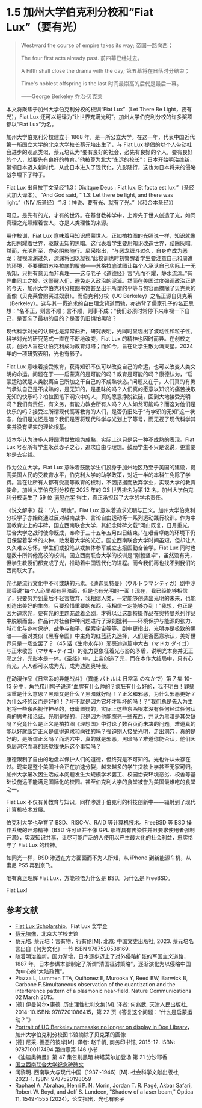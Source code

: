 # 1.5 加州大学伯克利分校和“Fiat Lux”（要有光）

>Westward the course of empire takes its way; 帝国一路向西；
>
>The four first acts already past. 前四幕已经过去。
>
>A Fifth shall close the drama with the day; 第五幕将在日落时分结束；
>
>Time's noblest offspring is the last 时间最崇高的后代是最后一幕。
>
>——George Berkeley 乔治·贝克莱

本文将聚焦于加州大学伯克利分校的校训“Fiat Lux”（Let There Be Light，要有光），Fiat Lux 还可以翻译为“让世界充满光明”。加州大学伯克利分校的许多奖项都以“Fiat Lux”为名。

加州大学伯克利分校建立于 1868 年，是一所公立大学。在这一年，代表中国近代第一所国立大学的北京大学校长蔡元培出生了，与 Fiat Lux 提倡的以个人带动社会进步的观点类似，蔡元培认为“要有良好的社会，必先有良好的个人，要有良好的个人，就要先有良好的教育。”他被尊为北大“永远的校长”；日本开始明治维新，带领日本迈入新时代，从此日本进入了现代化，光影随行，这也为日本将来的侵略战争埋下了种子。

Fiat Lux 出自拉丁文圣经“1.3：Dixitque Deus : Fiat lux. Et facta est lux.”（圣经武加大译本）。“And God said, " 1.3: Let there be light, and there was light.”（NIV 版圣经）“1.3：神说、要有光、就有了光。”（《和合本圣经》）

可见，是先有的光，才有的世界。在基督教神学中，上帝先于世人创造了光，如同真理之光照耀着世人，亦是人类理性的来源。

用作校训，Fiat Lux 意味着用知识启蒙世人。正如柏拉图的光照说一样，知识就像太阳照耀着世界，驱散无知的黑暗。这代表着学生要用知识改造世界，祛除灰暗。然而，光明所至，亦必阴影随行。尼采指出，“与恶龙缠斗过久，自身亦成为恶龙；凝视深渊过久，深渊将回以凝视”此校训也时刻警醒着学生要注意自己和周遭的环境，不要重蹈苏格拉底的覆辙——苏格拉底试图让每个人承认自己实际上一无所知，只拥有意见而非真理——这与老子《道德经》言“光而不耀，静水流深。”有异曲同工之妙。这警醒人们，避免走入政治的泥淖。然而在美国过度强调政治正确的今天，加州大学伯克利分校图书馆甚至出于所谓的平等与包容而摘除了贝克莱的画像（贝克莱曾购买过奴隶）。而伯克利分校（UC Berkeley）之名正源自贝克莱（Berkeley）。这与其一贯追求的自由理念背道而驰，亦违背了儒家孔子的名正思想：“名不正，则言不顺；言不顺，则事不成；”我们必须时常停下来审视一下自己，是否忘了最初的目的？是否仍旧惧怕黑暗？

现代科学对光的认识也是异常曲折，研究表明，光同时显现出了波动性和粒子性。科学对光的研究范式一直在不断地改变，Fiat Lux 的精神也因时而异。在创校之初，创始人旨在让伯克利成为教育灯塔；而如今，旨在让学生散为满天星。2024 年的一项研究表明，光也有影子。

Fiat Lux 意味着接受教育，获得知识不仅可以改变自己的命运，也可以改变人类文明的命运。问题在于——启蒙真的是可能的吗？教育是可能的吗？康德认为，“启蒙运动就是人类脱离自己所加之干自己的不成熟状态。”问题又在于，人们真的有勇气承认自己是不成熟的，是无知的，是愚昧的吗？人们真的愿意以知识的痛苦换取无知的快乐吗？柏拉图笔下洞穴中的人，真的愿意挣脱铁链，回到大地接受光明吗？我们有责任，有义务，有能力教会所有人吗？人人如龙可能吗？而这对他们是快乐的吗？接受过所谓现代高等教育的人们，是否仍旧处于“有学识的无知”这一状态，他们是光还是暗？我们是否将现代科学与光划上了等号，而无视了现代科学其实并没有坚实的理论根基。

叔本华认为许多人将圆滑世故视为成熟，实际上这只是另一种不成熟的表现。Fiat Lux 号召所有学生永葆赤子之心，追求自由与理想。鼓励学生不只是说说，更重要地是去实践。

作为公立大学，Fiat Lux 意味着鼓励学生们投身于加州地区乃至于美国的建设，提高美国人民的受教育水平，伯克利大学的助学政策，对近一半的本科生免除了学费。旨在让所有人都有受高等教育的权利，不因拮据而放弃学业，实现大学的教育使命。加州大学伯克利分校在 2025 年的 QS 世界排名为第 12 名。加州大学伯克利分校诞生了 59 位 [诺贝尔奖](https://inspire.berkeley.edu/get-inspired/nobels/) 得主，真正承担起了大学的学术责任。

《说文解字》载：“光，明也”。Fiat Lux 意味着追求光明与正义。加州大学伯克利分校学子亦始终通过反对越南战争、言论自由运动等一系列运动践行校训。作为中国教育史上的丰碑，国立西南联合大学，其纪念碑碑文载“河山既复，日月重光，联合大学之战时使命既成，奉命于三十五年五月四日结束。”在艰苦卓绝的环境下仍旧保留着学术的火种，散发着大学的光芒。国立西南联合大学时间虽短，但却让人久久难以忘怀，学生们或投笔从戎集体参军或立志报国勤奋苦学。Fiat Lux 同时也是数十所其他高校的校训。国立西南联合大学的校训是“刚毅坚卓”，虽然没有光，但学生教授们都变成了光，推动着中国现代化的进程。而今我们再也找不到我们的西南联大了。

光也是流行文化中不可或缺的元素。《迪迦奥特曼》（ウルトラマンティガ）剧中沙耶香说“每个人心里都有黑暗面，但是也有光明的一面！现在，我已经能够相信了，只要努力到最后不轻言放弃，我相信人类，一定能够创造出光明的未来，也能创造出美好的生命。只要珍惜重要的东西，我相信一定能够办到！”我想，也正是因为追求光，要有光的主题充盈着全剧，才得以让这部特摄作品在奥特曼系列作品中脱颖而出。作品针对社会种种问题进行了深刻批判——环境保护与能源的张力、城市化与乡村保护、战争与和平、探索宇宙等等。剧中更指出，光明亦是极致的黑暗——面对类似《黑客帝国》中主角的红蓝药丸选择，人们是否愿意承认，美好世界只是一场空罢了？（45 话《生命永存》）邪恶迪迦篇中大古（マドカ ダイゴ）与正木敬吾（マサキ•ケイゴ）的张力更象征着光与影的矛盾，说明光本身并无正邪之分，光影本是一体。《圣经》中，上帝创造了光，而在本作大结局中，只有心有光，人人都可以成为光，成为迪迦奥特曼。

在动漫作品《日常系的异能战斗》（異能 バトルは 日常系 のなかで）第 7 集 10-13 分中，角色栉川鸠子说道“血腥有什么帅的？疯狂有什么好的，我不明白！罪孽深重是什么意思？黑暗又是什么？黑暗就好吗！？正义和邪恶，为什么邪恶更好？为什么坏的反而是好的！？坏不就是因为它坏才叫坏的吗！？”我们总是先入为主地将一些东西视作神圣的，毋庸置疑的，实际上这些东西根本没有任何经过任何认真的思考和论证。光明是好的，只是因为他能照亮一些东西，并认为黑暗是其欠缺吗？究竟什么是正义是柏拉图《理想国》中讨论了数百页而未决的问题。难道真的能以好就断定正义是值得追求和向往的吗？强迫别人接受光明，走出洞穴，真的是好的，是所谓正义吗？而洞穴中，真的就是邪恶，黑暗吗？难道你能否认，他们因身居洞穴而真的感觉很快乐这个事实吗？

康德限制了自由的地盘以保护人们的道德，但终究是不可知的。光也许从未存在过。现实是整个美国社会正在加速分裂，越来越多的学生贷款上学甚至无家可归。加州大学屡次因生活成本问题发生大规模学术罢工、校园治安环境恶劣、校舍等基础设施远不能满足国际化的校园。甚至伯克利大学的食堂被誉为美国最难吃的食堂之一。

Fiat Lux 不仅有关教育与知识，同样渗透于伯克利的科技创新中——辐射到了现代计算机技术发展。

伯克利大学也孕育了 BSD、RISC-V、RAID 等计算机技术。FreeBSD 等 BSD 操作系统的开源精神（BSD 许可证并不像 GPL 那样具有传染性并且要求使用者强制开源），实现知识共享，让尽可能广泛的人使用以产生最大化的社会利益，忠实恪守了 Fiat Lux 的精神。

如同光一样，BSD 渗透在方方面面而不为人所知，从 iPhone 到新能源车机，从索尼 PS5 再到奈飞。

唯有真正理解 Fiat Lux，方能领悟为什么是 BSD。为什么是 FreeBSD。

Fiat Lux!

## 参考文献

- [Fiat Lux Scholarship](https://financialaid.berkeley.edu/types-of-aid-at-berkeley/scholarships/fiat-lux-scholarship/)，Fiat Lux 奖学金
- [蔡元培像](https://www.xsg.pku.edu.cn/details/1893.html)，北京大学校史馆
- 蔡元培. 蔡元培：言有物，行有伦[M]. 北京: 中国文史出版社, 2023. 蔡元培名言出自《何为文化》一节 ISBN 9787520538169.
- 随着明治维新，国力渐增，日本逐步迈上了对外侵略扩张的军国主义道路，1887 年，日本参谋本部制定了所谓“清国征讨策略”，逐渐演化为以侵略中国为中心的“大陆政策”。
- Piazza L, Lummen TTA, Quiñonez E, Murooka Y, Reed BW, Barwick B, Carbone F.Simultaneous observation of the quantization and the interference pattern of a plasmonic near-field. Nature Communications 02 March 2015.
- [德] 伊曼努尔•康德. 历史理性批判文集[M]. 译者: 何兆武, 天津人民出版社, 2014-10.ISBN: 9787201086415，第 22 页《答复这个问题：“什么是启蒙运动？”》
- [Portrait of UC Berkeley namesake no longer on display in Doe Library](https://www.lib.berkeley.edu/about/news/george-berkeley-portrait)，加州大学伯克利分校图书馆摘除了贝克莱的画像
- [德] 尼采. 善恶的彼岸[M]. 译者: 赵千帆, 商务印书馆, 2015-12. ISBN: 9787100117494 第四章第 146 小节
- 《迪迦奥特曼》第 47 集告别黑暗 梅塔莫尔加登场 第 21 分沙耶香
- [国立西南联合大学纪念碑碑文](https://www.tsinghua.org.cn/info/1952/17852.htm)
- 闻黎明. 西南联大与现代中国（1937~1946）[M]. 社会科学文献出版社, 2023-1. ISBN: 9787520198059
- Raphael A. Abrahao, Henri P. N. Morin, Jordan T. R. Pagé, Akbar Safari, Robert W. Boyd, and Jeff S. Lundeen, "Shadow of a laser beam," Optica 11, 1549-1555 (2024)，论文指出，光也有影子
